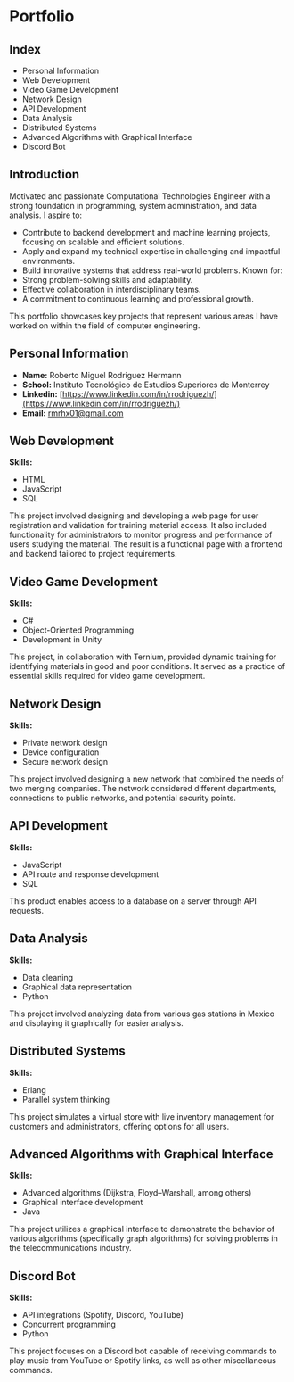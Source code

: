# Portfolio  

## Index  
- Personal Information  
- Web Development  
- Video Game Development  
- Network Design  
- API Development  
- Data Analysis  
- Distributed Systems  
- Advanced Algorithms with Graphical Interface
- Discord Bot

## Introduction  
Motivated and passionate Computational Technologies Engineer with a strong foundation in programming, system administration, and data analysis. I aspire to:
- Contribute to backend development and machine learning projects, focusing on scalable and efficient solutions.
- Apply and expand my technical expertise in challenging and impactful environments.
- Build innovative systems that address real-world problems.
Known for:
- Strong problem-solving skills and adaptability.
- Effective collaboration in interdisciplinary teams.
- A commitment to continuous learning and professional growth.

This portfolio showcases key projects that represent various areas I have worked on within the field of computer engineering.  

## Personal Information  
- **Name:** Roberto Miguel Rodriguez Hermann  
- **School:** Instituto Tecnológico de Estudios Superiores de Monterrey  
- **Linkedin:** [https://www.linkedin.com/in/rrodriguezh/](https://www.linkedin.com/in/rrodriguezh/)
- **Email:** rmrhx01@gmail.com  

## Web Development  
**Skills:**  
- HTML  
- JavaScript  
- SQL  

This project involved designing and developing a web page for user registration and validation for training material access. It also included functionality for administrators to monitor progress and performance of users studying the material. The result is a functional page with a frontend and backend tailored to project requirements.  

## Video Game Development  
**Skills:**  
- C#  
- Object-Oriented Programming  
- Development in Unity  

This project, in collaboration with Ternium, provided dynamic training for identifying materials in good and poor conditions. It served as a practice of essential skills required for video game development.  

## Network Design  
**Skills:**  
- Private network design  
- Device configuration  
- Secure network design  

This project involved designing a new network that combined the needs of two merging companies. The network considered different departments, connections to public networks, and potential security points.  

## API Development  
**Skills:**  
- JavaScript  
- API route and response development  
- SQL  

This product enables access to a database on a server through API requests.  

## Data Analysis  
**Skills:**  
- Data cleaning  
- Graphical data representation  
- Python  

This project involved analyzing data from various gas stations in Mexico and displaying it graphically for easier analysis.  

## Distributed Systems  
**Skills:**  
- Erlang  
- Parallel system thinking  

This project simulates a virtual store with live inventory management for customers and administrators, offering options for all users.  

## Advanced Algorithms with Graphical Interface  
**Skills:**  
- Advanced algorithms (Dijkstra, Floyd–Warshall, among others)  
- Graphical interface development  
- Java  

This project utilizes a graphical interface to demonstrate the behavior of various algorithms (specifically graph algorithms) for solving problems in the telecommunications industry.  

## Discord Bot  
**Skills:**  
- API integrations (Spotify, Discord, YouTube)  
- Concurrent programming  
- Python  

This project focuses on a Discord bot capable of receiving commands to play music from YouTube or Spotify links, as well as other miscellaneous commands.  


